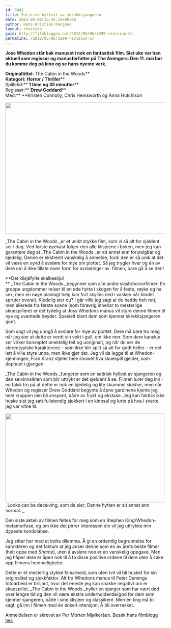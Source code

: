 ```yaml
---
id: 6041
title: Satirisk hyllest av skrekksjangeren
date: 2012-05-06T13:44:23+00:00
author: Hans-Kristian Rangnes
layout: revision
guid: http://filmbloggen.net/2012/05/06/3299-revision-5/
permalink: /2012/05/06/3299-revision-5/
---
```

**Joss Whedon står bak manuset i nok en fantastisk film. Sist uke var han aktuell som regissør og manusforfatter på The Avengers. Den 11. mai bør du komme deg på kino og se hans nyeste verk.**<!--more-->

  
**Originaltittel:** The Cabin in the Woods**  
**Kategori:** **Horror / Thriller****  
Spilletid:** **1 time og 35 minutter****  
Regissør:** **Drew Goddard****  
Med:** **Kristen Connolly, Chris Hemsworth og Anna Hutchison

<a href="http://filmbloggen.net/2012/05/06/satirisk-hyllest-av-skrekksjangeren/lqcxklt2/" rel="attachment wp-att-3302"><img class="alignnone size-large wp-image-3302" src="http://filmbloggen.net/wp-content/uploads//2012/05/lqcxklt2-620x413.jpg" alt="" width="620" height="413" /></a>

_The Cabin in the Woods _er et unikt stykke film, som vi så alt for sjeldent ser i dag. Ved første øyekast følger den alle klisjèene i boken, men jeg kan garantere deg at _The Cabin in the Woods _er alt annet enn forutsigbar og kjedelig. Denne er ekstremt vanskelig å anmelde, fordi den er så unik at det vil være en synd å avsløre for mye om plottet. Så jeg trygler hver og én av dere om å ikke tillate noen form for avsløringer av  filmen, bare gå å se den!

**Det klisjéfylte skalkeskjul  
** _The Cabin in the Woods _begynner som alle andre slash/horrorfilmer: En gruppe ungdommer reiser til en øde hytte i skogen for å feste, røyke og ha sex, men en nøye planlagt helg kan fort skylles ned i vasken når blodet spruter overalt. Kjedelig sier du? I går ville jeg sagt at du hadde helt rett, men allerede fra første scene (som forøvrig innehar to mesterlige skuespillere) er det tydelig at Joss Whedons manus vil styre denne filmen til nye og uventede høyder. Spesielt blant dem som kjenner skrekksjangeren godt.

Som sagt vil jeg unngå å avsløre for mye av plottet. Dere må bare tro meg når jeg sier at dette er verdt sin vekt i gull, om ikke mer. Som dere kanskje ser virker konseptet unektelig teit og uoriginalt, og når du ser de stereotypiske karakterene – som ikke blir spilt så alt for godt heller – er det lett å ville styre unna, men ikke gjør det. Jeg vil da legge til at Whedon-kjenningen, Fran Kranz stjeler hele showet hva skuespill gjelder, som dophuet i gjengen.

_The Cabin in the Woods _fungerer som en satirisk hyllest av sjangeren og den selvinnsikten som blir uttrykt er det sjeldent å se. Filmen lurer deg inn i en falsk tro på at dette er nok en kjedelig og lite skummel _slasher_, men når Whedon og regissør Drew Goddard begynte å åpne gardinene kjente jeg hele kroppen min bli anspent, både av frykt og ekstase. Jeg kan faktisk ikke huske sist jeg satt fullstendig sjokkert i en kinosal og lurte på hva i svarte jeg var vitne til.

<a href="http://filmbloggen.net/?attachment_id=4158" rel="attachment wp-att-4158"><img src="http://permonter.files.wordpress.com/2012/05/the-cabin-in-the-woods05.jpg?w=500&h=279" alt="" width="500" height="279" /><br /> </a>_Looks can be deceiving, som de sier; Denne hytten er alt annet enn normal. _

Den siste akten av filmen føltes for meg som en Stephen King/Whedon-metamorfose, og om ikke det pirrer interessen din vil jeg uttrykke min dypeste kondolanse.

Jeg sitter her med et indre dilemma. Å gi en ordentlig begrunnelse for karakteren og det faktum at jeg anser denne som en av årets beste filmer (helt oppe med _Shame_), uten å avsløre noe er en vanskelig oppgave. Men jeg håper dere er åpen nok til å ta disse positive ordene til dere uten å søke opp filmens hemmeligheter.

Dette er et mesterlig stykke filmarbeid, som uten tvil vil bli husket for sin originalitet og sjokkfaktor. Alt fra Whedons manus til Peter Demings fotoarbeid er briljant, hvor det eneste jeg kan snakke negativt om er skuespillet. _The Cabin in the Woods _hyller en sjanger som har vært død over lengre tid og den vil være ekstra underholdende/god for dem som kjenner sjangeren, både i sine klisjéer og klassikere. Men én ting må bli sagt, gå inn i filmen med én enkelt intensjon; Å bli overrasket.

Anmeldelsen er skrevet av Per Morten Mjølkeråen. Besøk hans filmblogg <a href="http://www.permonter.com" target="_blank">her.</a>